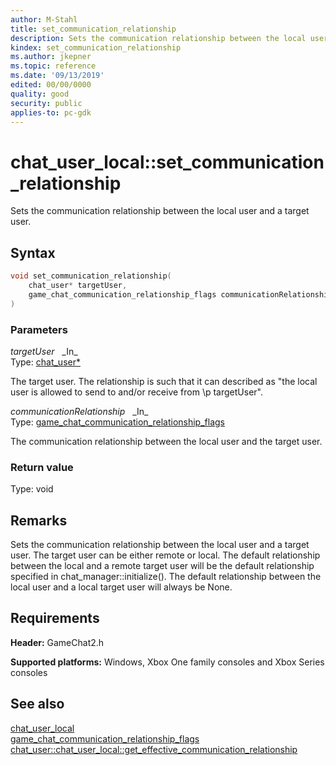 ```yaml
---
author: M-Stahl
title: set_communication_relationship
description: Sets the communication relationship between the local user and a target user.
kindex: set_communication_relationship
ms.author: jkepner
ms.topic: reference
ms.date: '09/13/2019'
edited: 00/00/0000
quality: good
security: public
applies-to: pc-gdk
---
```


# chat_user_local::set_communication_relationship  

Sets the communication relationship between the local user and a target user.  

## Syntax  
  
```cpp
void set_communication_relationship(  
    chat_user* targetUser,  
    game_chat_communication_relationship_flags communicationRelationship  
)  
```  
  
### Parameters  
  
*targetUser* &nbsp;&nbsp;\_In\_  
Type: [chat_user*](../../chat_user.md)  
  
The target user. The relationship is such that it can described as \"the local user is allowed to send to and/or receive from \p targetUser\".  
  
*communicationRelationship* &nbsp;&nbsp;\_In\_  
Type: [game_chat_communication_relationship_flags](../../../../enums/game_chat_communication_relationship_flags.md)  
  
The communication relationship between the local user and the target user.  
  
  
### Return value  
Type: void
  
  
## Remarks  
  
Sets the communication relationship between the local user and a target user. The target user can be either remote or local. The default relationship between the local and a remote target user will be the default relationship specified in chat_manager::initialize(). The default relationship between the local user and a local target user will always be None.
  
## Requirements  
  
**Header:** GameChat2.h
  
**Supported platforms:** Windows, Xbox One family consoles and Xbox Series consoles  
  
## See also  
[chat_user_local](../chat_user_local.md)  
[game_chat_communication_relationship_flags](../../../../enums/game_chat_communication_relationship_flags.md)  
[chat_user\::chat_user_local\::get_effective_communication_relationship](chat_user_local_get_effective_communication_relationship.md)
  
  
